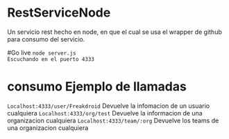 # RestServiceNode
Un servicio rest hecho en node, en que el cual se usa el wrapper de github para consumo del servicio.

#Go live
``` node server.js ``` <br>
```Escuchando en el puerto 4333```

# consumo Ejemplo de llamadas
```Localhost:4333/user/Freakdroid``` Devuelve la infomacion de un usuario cualquiera
```Localhost:4333/org/test``` Devuelve la informacion de una organizacion cualquiera
```Localhost:4333/team/:org``` Devuelve los teams de una organizacion cualquiera
